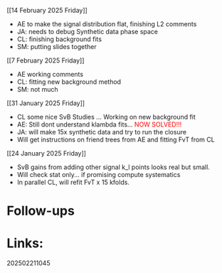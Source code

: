 
[[14 February 2025 Friday]]
- AE to make the signal distribution flat,  finishing L2 comments
- JA: needs to debug Synthetic data phase space
- CL: finishing background fits
- SM: putting slides together

[[7 February 2025 Friday]]
- AE working comments 
- CL: fitting new background method
- SM: not much


[[31 January 2025 Friday]]
- CL some nice SvB Studies ... Working on new background fit
- AE: Still dont understand klambda fits...<font color=red> NOW SOLVED!!! </font>
- JA: will make 15x synthetic data and try to run the closure
- Will get instructions on friend trees from AE and fitting FvT from CL


[[24 January 2025 Friday]]
- SvB gains from adding other signal k_l points looks real but small. 
- Will check stat only... if promising compute systematics
- In parallel CL, will refit FvT x 15 kfolds.


# Follow-ups


# Links: 



202502211045

